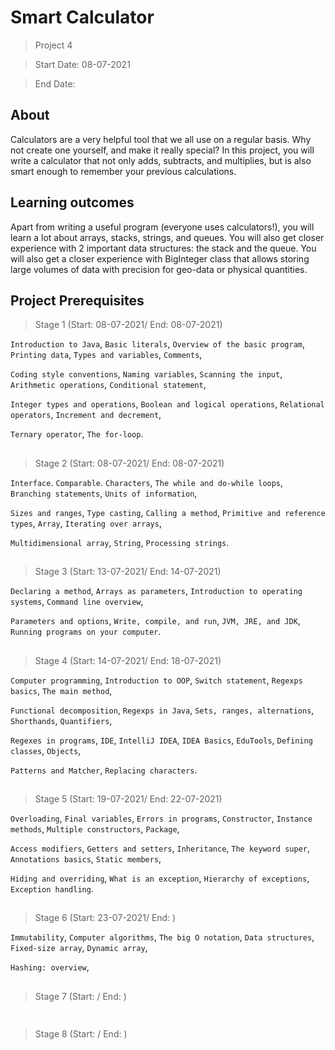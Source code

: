 # Smart Calculator

> Project 4

> Start Date: 08-07-2021

> End Date: 

## About
Calculators are a very helpful tool that we all use on a regular basis. Why not create one yourself, and make it really special? In this project, you will write a calculator that not only adds, subtracts, and multiplies, but is also smart enough to remember your previous calculations.

## Learning outcomes
Apart from writing a useful program (everyone uses calculators!), you will learn a lot about arrays, stacks, strings, and queues. You will also get closer experience with 2 important data structures: the stack and the queue. You will also get a closer experience with BigInteger class that allows storing large volumes of data with precision for geo-data or physical quantities.

## Project Prerequisites

> Stage 1 (Start: 08-07-2021/ End: 08-07-2021)

`Introduction to Java`, `Basic literals`, `Overview of the basic program`, `Printing data`, `Types and variables`, `Comments`,

`Coding style conventions`, `Naming variables`, `Scanning the input`, `Arithmetic operations`, `Conditional statement`, 

`Integer types and operations`, `Boolean and logical operations`, `Relational operators`, `Increment and decrement`, 

`Ternary operator`, `The for-loop`.
##

> Stage 2 (Start: 08-07-2021/ End: 08-07-2021)

`Interface`. `Comparable`. `Characters`, `The while and do-while loops`, `Branching statements`, `Units of information`, 

`Sizes and ranges`, `Type casting`, `Calling a method`, `Primitive and reference types`, `Array`, `Iterating over arrays`, 

`Multidimensional array`, `String`, `Processing strings`.
##

> Stage 3 (Start: 13-07-2021/ End: 14-07-2021)

`Declaring a method`, `Arrays as parameters`, `Introduction to operating systems`, `Command line overview`,

`Parameters and options`, `Write, compile, and run`, `JVM, JRE, and JDK`, `Running programs on your computer`.
##

> Stage 4 (Start: 14-07-2021/ End: 18-07-2021)

`Computer programming`, `Introduction to OOP`, `Switch statement`, `Regexps basics`, `The main method`, 

`Functional decomposition`, `Regexps in Java`, `Sets, ranges, alternations`, `Shorthands`, `Quantifiers`, 

`Regexes in programs`, `IDE`, `IntelliJ IDEA`, `IDEA Basics`, `EduTools`, `Defining classes`, `Objects`, 

`Patterns and Matcher`, `Replacing characters`.
##

> Stage 5 (Start: 19-07-2021/ End: 22-07-2021)

`Overloading`, `Final variables`, `Errors in programs`, `Constructor`, `Instance methods`, `Multiple constructors`, `Package`, 

`Access modifiers`, `Getters and setters`, `Inheritance`, `The keyword super`, `Annotations basics`, `Static members`, 

`Hiding and overriding`, `What is an exception`, `Hierarchy of exceptions`, `Exception handling`.
##

> Stage 6 (Start: 23-07-2021/ End: )

`Immutability`, `Computer algorithms`, `The big O notation`, `Data structures`, `Fixed-size array`, `Dynamic array`, 

`Hashing: overview`, 
##

> Stage 7 (Start: / End: )
```

```
##

> Stage 8 (Start: / End: )
```

```
